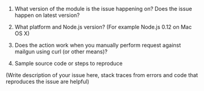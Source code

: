 1) What version of the module is the issue happening on? Does the issue happen on latest version?

2) What platform and Node.js version? (For example Node.js 0.12 on Mac OS X)

3) Does the action work when you manually perform request against mailgun using curl (or other means)?

3) Sample source code or steps to reproduce

(Write description of your issue here, stack traces from errors and code that reproduces the issue are helpful)
